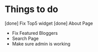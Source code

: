 Things to do
============

[done] Fix Top5 widget
[done] About Page

* Fix Featured Bloggers
* Search Page
* Make sure admin is working
